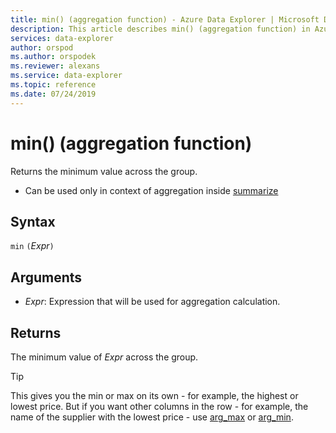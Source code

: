 ```yaml
---
title: min() (aggregation function) - Azure Data Explorer | Microsoft Docs
description: This article describes min() (aggregation function) in Azure Data Explorer.
services: data-explorer
author: orspod
ms.author: orspodek
ms.reviewer: alexans
ms.service: data-explorer
ms.topic: reference
ms.date: 07/24/2019
---
```

# min() (aggregation function)

Returns the minimum value across the group. 

* Can be used only in context of aggregation inside [summarize](summarizeoperator.md)

## Syntax

`min` `(`*Expr*`)`

## Arguments

* *Expr*: Expression that will be used for aggregation calculation. 

## Returns

The minimum value of *Expr* across the group.
 
> [!TIP]
> This gives you the min or max on its own - for example, the highest or lowest price. 
> But if you want other columns in the row - for example, the name of the supplier with the lowest 
> price - use [arg_max](arg-max-aggfunction.md) or [arg_min](arg-min-aggfunction.md).